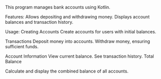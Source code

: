 This program manages bank accounts using Kotlin.

Features:
Allows depositing and withdrawing money.
Displays account balances and transaction history.

Usage:
Creating Accounts
Create accounts for users with initial balances.

Transactions
Deposit money into accounts.
Withdraw money, ensuring sufficient funds.

Account Information
View current balance.
See transaction history.
Total Balance

Calculate and display the combined balance of all accounts.

